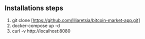 ## Installations steps

1. git clone [https://github.com/liliaretsia/bitcoin-market-app.git]
2. docker-compose up -d
3. curl -v http://localhost:8080